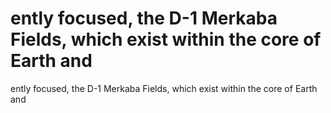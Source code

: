 # ently focused, the D-1 Merkaba Fields, which exist within the core of Earth and

ently focused, the D-1 Merkaba Fields, which exist within the core of Earth and